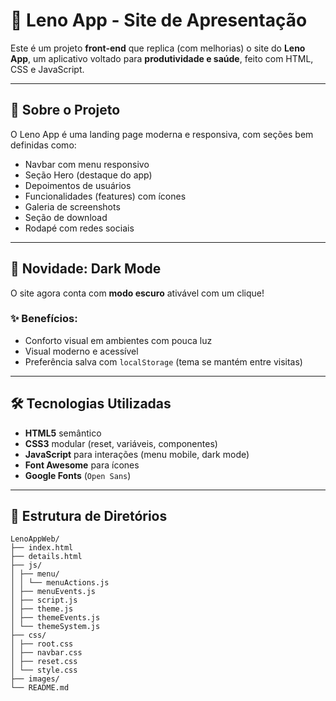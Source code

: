 # 📱 Leno App - Site de Apresentação

Este é um projeto **front-end** que replica (com melhorias) o site do **Leno App**, um aplicativo voltado para **produtividade e saúde**, feito com HTML, CSS e JavaScript.

---

## 🚀 Sobre o Projeto

O Leno App é uma landing page moderna e responsiva, com seções bem definidas como:

- Navbar com menu responsivo  
- Seção Hero (destaque do app)  
- Depoimentos de usuários  
- Funcionalidades (features) com ícones  
- Galeria de screenshots  
- Seção de download  
- Rodapé com redes sociais  

---

## 🌙 Novidade: Dark Mode

O site agora conta com **modo escuro** ativável com um clique!

### ✨ Benefícios:
- Conforto visual em ambientes com pouca luz  
- Visual moderno e acessível  
- Preferência salva com `localStorage` (tema se mantém entre visitas)  

---

## 🛠 Tecnologias Utilizadas

- **HTML5** semântico  
- **CSS3** modular (reset, variáveis, componentes)  
- **JavaScript** para interações (menu mobile, dark mode)  
- **Font Awesome** para ícones  
- **Google Fonts** (`Open Sans`)  

---




## 📁 Estrutura de Diretórios

```
LenoAppWeb/
├── index.html
├── details.html
├── js/
│ ├── menu/
│ │ └── menuActions.js
│ ├── menuEvents.js
│ ├── script.js
│ ├── theme.js
│ ├── themeEvents.js
│ └── themeSystem.js
├── css/
│ ├── root.css
│ ├── navbar.css
│ ├── reset.css
│ └── style.css
├── images/
└── README.md
```

